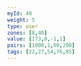 ```yaml
---
myId: 40
weight: 5
type: user
zones: [8,40]
value: [173,0,-1,1]
pairs: [1000,1,80,200]
tags: [22,27,54,76,85]
---
```


